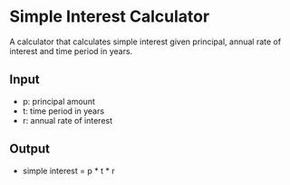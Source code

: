 # Simple Interest Calculator

A calculator that calculates simple interest given principal, annual rate of interest and time period in years.

## Input
- p: principal amount  
- t: time period in years  
- r: annual rate of interest  

## Output
- simple interest = p * t * r

